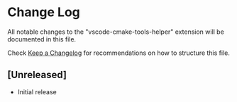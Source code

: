 # Change Log

All notable changes to the "vscode-cmake-tools-helper" extension will be documented in this file.

Check [Keep a Changelog](http://keepachangelog.com/) for recommendations on how to structure this file.

## [Unreleased]

- Initial release